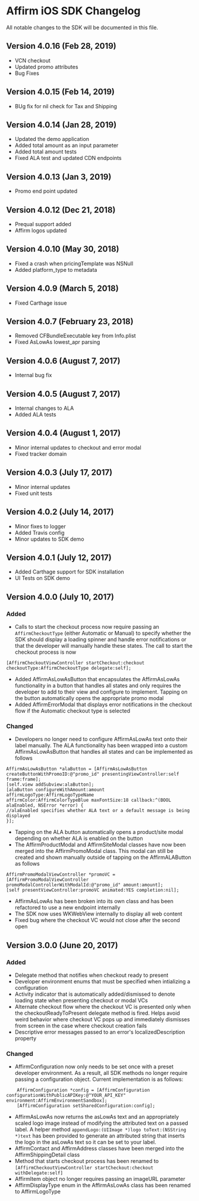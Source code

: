 # Affirm iOS SDK Changelog
All notable changes to the SDK will be documented in this file.

## Version 4.0.16 (Feb 28, 2019)
- VCN checkout
- Updated promo attributes
- Bug Fixes

## Version 4.0.15 (Feb 14, 2019)
- BUg fix for nil check for Tax and Shipping
 
## Version 4.0.14 (Jan 28, 2019)
- Updated the demo application
- Added total amount as an input parameter
- Added total amount tests
- Fixed ALA test and updated CDN endpoints

## Version 4.0.13 (Jan 3, 2019)
- Promo end point updated

## Version 4.0.12 (Dec 21, 2018)
- Prequal support added
- Affirm logos updated

## Version 4.0.10 (May 30, 2018)
- Fixed a crash when pricingTemplate was NSNull
- Added platform_type to metadata

## Version 4.0.9 (March 5, 2018)
- Fixed Carthage issue

## Version 4.0.7 (February 23, 2018)
- Removed CFBundleExecutable key from Info.plist
- Fixed AsLowAs lowest_apr parsing

## Version 4.0.6 (August 7, 2017)
- Internal bug fix

## Version 4.0.5 (August 7, 2017)
- Internal changes to ALA
- Added ALA tests

## Version 4.0.4 (August 1, 2017)
- Minor internal updates to checkout and error modal
- Fixed tracker domain

## Version 4.0.3 (July 17, 2017)
- Minor internal updates
- Fixed unit tests

## Version 4.0.2 (July 14, 2017)
- Minor fixes to logger
- Added Travis config
- Minor updates to SDK demo

## Version 4.0.1 (July 12, 2017)
- Added Carthage support for SDK installation
- UI Tests on SDK demo

## Version 4.0.0 (July 10, 2017)
### Added
- Calls to start the checkout process now require passing an ```AffirmCheckoutType``` (either Automatic or Manual) to specify whether the SDK should display a loading spinner and handle error notifications or that the developer will manually handle these states. The call to start the checkout process is now
``` 
[AffirmCheckoutViewController startCheckout:checkout checkoutType:AffirmCheckoutType delegate:self]; 
```
- Added AffirmAsLowAsButton that encapsulates the AffirmAsLowAs functionality in a button that handles all states and only requires the developer to add to their view and configure to implement. Tapping on the button automatically opens the appropriate promo modal
- Added AffirmErrorModal that displays error notifications in the checkout flow if the Automatic checkout type is selected

### Changed
- Developers no longer need to configure AffirmAsLowAs text onto their label manually. The ALA functionality has been wrapped into a custom AffirmAsLowAsButton that handles all states and can be implemented as follows
```
AffirmAsLowAsButton *alaButton = [AffirmAsLowAsButton createButtonWithPromoID:@"promo_id" presentingViewController:self frame:frame];
[self.view addSubview:alaButton];
[alaButton configureWithAmount:amount affirmLogoType:AffirmLogoTypeName 		affirmColor:AffirmColorTypeBlue maxFontSize:18 callback:^(BOOL alaEnabled, NSError *error) {
//alaEnabled specifies whether ALA text or a default message is being displayed
}];
```
- Tapping on the ALA button automatically opens a product/site modal depending on whether ALA is enabled on the button
- The AffirmProductModal and AffirmSiteModal classes have now been merged into the AffirmPromoModal class. This modal can still be created and shown manually outside of tapping on the AffirmALAButton as follows
```
AffirmPromoModalViewController *promoVC = [AffirmPromoModalViewController promoModalControllerWithModalId:@"promo_id" amount:amount];
[self presentViewController:promoVC animated:YES completion:nil];
```
- AffirmAsLowAs has been broken into its own class and has been refactored to use a new endpoint internally
- The SDK now uses WKWebView internally to display all web content
- Fixed bug where the checkout VC would not close after the second open

## Version 3.0.0 (June 20, 2017)
### Added
- Delegate method that notifies when checkout ready to present
- Developer environment enums that must be specified when intializing a configuration
- Activity indicator that is automatically added/dismissed to denote loading state when presenting checkout or modal VCs
- Alternate checkout flow where the checkout VC is presented only when the checkoutReadyToPresent delegate method is fired. Helps avoid weird behavior where checkout VC pops up and immediately dismisses from screen in the case where checkout creation fails
- Descriptive error messages passed to an error's localizedDescription property

### Changed
- AffirmConfiguration now only needs to be set once with a preset developer environment. As a result, all SDK methods no longer require passing a configuration object. Current implementation is as follows:
```
    AffirmConfiguration *config = [AffirmConfiguration configurationWithPublicAPIKey:@"YOUR_API_KEY" environment:AffirmEnvironmentSandbox];
    [AffirmConfiguration setSharedConfiguration:config];
```
- AffirmAsLowAs now returns the asLowAs text and an appropriately scaled logo image instead of modifying the attributed text on a passed label. 
A helper method ```appendLogo:(UIImage *)logo toText:(NSString *)text``` has been provided to generate an attributed string that inserts the logo in the asLowAs text so it can be set to your label.
- AffirmContact and AffirmAddress classes have been merged into the AffirmShippingDetail class
- Method that starts checkout process has been renamed to ```[AffirmCheckoutViewController startCheckout:checkout withDelegate:self]```
- AffirmItem object no longer requires passing an imageURL parameter
- AffirmDisplayType enum in the AffirmAsLowAs class has been renamed to AffirmLogoType

